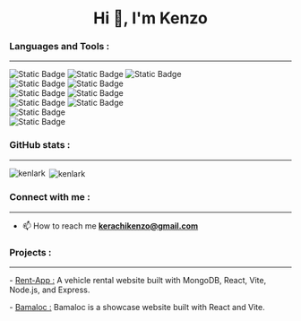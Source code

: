<h1 align="center">Hi 👋, I'm Kenzo</h1>



<h3 align="left">Languages and Tools :</h3>
<hr>
<div>
<img alt="Static Badge" src="https://img.shields.io/badge/Code-HTML-E34F26?logo=html5">
<img alt="Static Badge" src="https://img.shields.io/badge/Code-CSS-1572B6?logo=css3">
<img alt="Static Badge" src="https://img.shields.io/badge/Code-JavaScript-F7DF1E?logo=JavaScript">
  <div>
<img alt="Static Badge" src="https://img.shields.io/badge/Frontend-React-1572B6?logo=react">
<img alt="Static Badge" src="https://img.shields.io/badge/Frontend-Vite-646CFF?logo=vite">
    </div>
<div>
  <div>
<img alt="Static Badge" src="https://img.shields.io/badge/NoSQL-MongoDB-47A248?logo=mongodb">
<img alt="Static Badge" src="https://img.shields.io/badge/SQL-PostgreSQL-336791?logo=postgresql">
    </div>
<img alt="Static Badge" src="https://img.shields.io/badge/Backend-Node.js-339933?logo=node.js">
<img alt="Static Badge" src="https://img.shields.io/badge/Backend-Express.js-000000?logo=express">
  <div>
  <img alt="Static Badge" src="https://img.shields.io/badge/Version_Control-Git-F05032?logo=git">
 </div>
  <div>
<img alt="Static Badge" src="https://img.shields.io/badge/Design-Figma-F24E1E?logo=figma"> 
  </div>


  
</div>
</div>
<h3 align="left">GitHub stats :</h3>
<hr>
<div>
<p><img align="left" src="https://github-readme-stats.vercel.app/api/top-langs?username=kenlark&show_icons=true&locale=en&layout=compact" alt="kenlark" /></p>
<p>&nbsp;<img align="center" src="https://github-readme-stats.vercel.app/api?username=kenlark&show_icons=true&theme=dark&locale=en" alt="kenlark" /></p>
</div>

<h3 align="left">Connect with me :</h3>
<hr>


- 📫 How to reach me **kerachikenzo@gmail.com**

<h3 align="left">Projects :</h3>
<hr>
<p> - <a href="https://rentappdwwm.netlify.app/">Rent-App :</a> A vehicle rental website built with MongoDB, React, Vite, Node.js, and Express.</p>
<p> - <a href="https://bamaloc.netlify.app/">Bamaloc :</a> Bamaloc is a showcase website built with React and Vite.</p>
